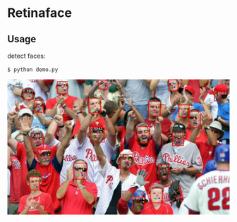 # Retinaface

## Usage

detect faces:
```bash
$ python demo.py
```

![image](https://github.com/foamliu/Retinaface/raw/master/images/result.jpg)